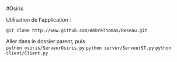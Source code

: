 #Osiris  

Utilisation de l'application :  

`git clone http://www.github.com/AmbreThomas/Reseau.git`  

Aller dans le dossier parent, puis  
`python osiris/ServeurOsiris.py`
`python server/ServeurST.py`
`python client/Client.py`


